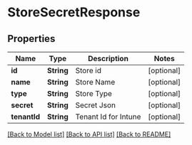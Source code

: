 # StoreSecretResponse

## Properties
Name | Type | Description | Notes
------------ | ------------- | ------------- | -------------
**id** | **String** | Store id | [optional] 
**name** | **String** | Store Name | [optional] 
**type** | **String** | Store Type | [optional] 
**secret** | **String** | Secret Json | [optional] 
**tenantId** | **String** | Tenant Id for Intune | [optional] 

[[Back to Model list]](../README.md#documentation-for-models) [[Back to API list]](../README.md#documentation-for-api-endpoints) [[Back to README]](../README.md)


